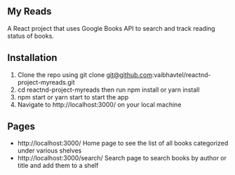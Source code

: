 ## My Reads
A React project that uses Google Books API to search and track reading status of books.

## Installation
1. Clone the repo using git clone git@github.com:vaibhavtel/reactnd-project-myreads.git
2. cd reactnd-project-myreads then run npm install or yarn install
3. npm start or yarn start to start the app
4. Navigate to http://localhost:3000/ on your local machine

## Pages
* http://localhost:3000/ Home page to see the list of all books categorized under various shelves
* http://localhost:3000/search/ Search page to search books by author or title and add them to a shelf
